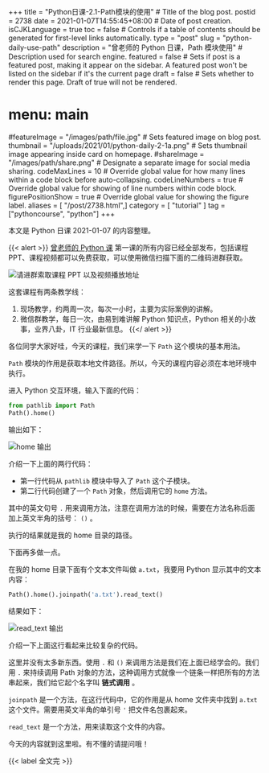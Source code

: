 +++
title = "Python日课-2.1-Path模块的使用" # Title of the blog post.
postid = 2738
date = 2021-01-07T14:55:45+08:00 # Date of post creation.
isCJKLanguage = true
toc = false # Controls if a table of contents should be generated for first-level links automatically.
type = "post"
slug = "python-daily-use-path"
description = "曾老师的 Python 日课，Path 模块使用" # Description used for search engine.
featured = false # Sets if post is a featured post, making it appear on the sidebar. A featured post won't be listed on the sidebar if it's the current page
draft = false # Sets whether to render this page. Draft of true will not be rendered.
# menu: main
#featureImage = "/images/path/file.jpg" # Sets featured image on blog post.
thumbnail = "/uploads/2021/01/python-daily-2-1a.png" # Sets thumbnail image appearing inside card on homepage.
#shareImage = "/images/path/share.png" # Designate a separate image for social media sharing.
codeMaxLines = 10 # Override global value for how many lines within a code block before auto-collapsing.
codeLineNumbers = true # Override global value for showing of line numbers within code block.
figurePositionShow = true # Override global value for showing the figure label.
aliases = [ "/post/2738.html",]
category = [ "tutorial" ]
tag = ["pythoncourse", "python"]
+++

本文是 Python 日课 2021-01-07 的内容整理。 <!--more-->

{{< alert >}}
[曾老师的 Python 课](/tag/pythoncourse/) 第一课的所有内容已经全部发布，包括课程 PPT、课程视频都可以免费获取，可以使用微信扫描下面的二维码进群获取。

![请进群索取课程 PPT 以及视频播放地址](/uploads/2021/01/qrcode-python-course1.png)

这套课程有两条教学线：

1. 现场教学，约两周一次，每次一小时，主要为实际案例的讲解。
2. 微信群教学，每日一次，由易到难讲解 Python 知识点，Python 相关的小故事，业界八卦，IT 行业最新信息。
{{</ alert >}}


各位同学大家好哇，今天的课程，我们来学一下 `Path` 这个模块的基本用法。

`Path` 模块的作用是获取本地文件路径。所以，今天的课程内容必须在本地环境中执行。 <!--more-->

进入 Python 交互环境，输入下面的代码：

``` python
from pathlib import Path
Path().home()
```

输出如下：

![home 输出](/uploads/2021/01/python-daily-2-1a.png)


介绍一下上面的两行代码：

- 第一行代码从 `pathlib` 模块中导入了 `Path` 这个子模块。
- 第二行代码创建了一个 `Path` 对象，然后调用它的 `home` 方法。

其中的英文句号 `.` 用来调用方法，注意在调用方法的时候，需要在方法名称后面加上英文半角的括号： `()` 。

执行的结果就是我的 home 目录的路径。

下面再多做一点。

在我的 home 目录下面有个文本文件叫做 `a.txt`，我要用 Python 显示其中的文本内容：

``` python
Path().home().joinpath('a.txt').read_text()
```
结果如下：

![read_text 输出](/uploads/2021/01/python-daily-2-1b.png)

介绍一下上面这行看起来比较复杂的代码。

这里并没有太多新东西。使用 `.` 和 `()` 来调用方法是我们在上面已经学会的。我们用 `.` 来持续调用 Path 对象的方法，这种调用方式就像一个链条一样把所有的方法串起来，我们给它起个名字叫 **链式调用** 。

`joinpath` 是一个方法，在这行代码中，它的作用是从 home 文件夹中找到 `a.txt` 这个文件。需要用英文半角的单引号 `'` 把文件名包裹起来。

`read_text` 是一个方法，用来读取这个文件的内容。

今天的内容就到这里啦。有不懂的请提问哦！

{{< label 全文完 >}}

[qrcode]: /uploads/2021/01/qrcode-python-course1.png
